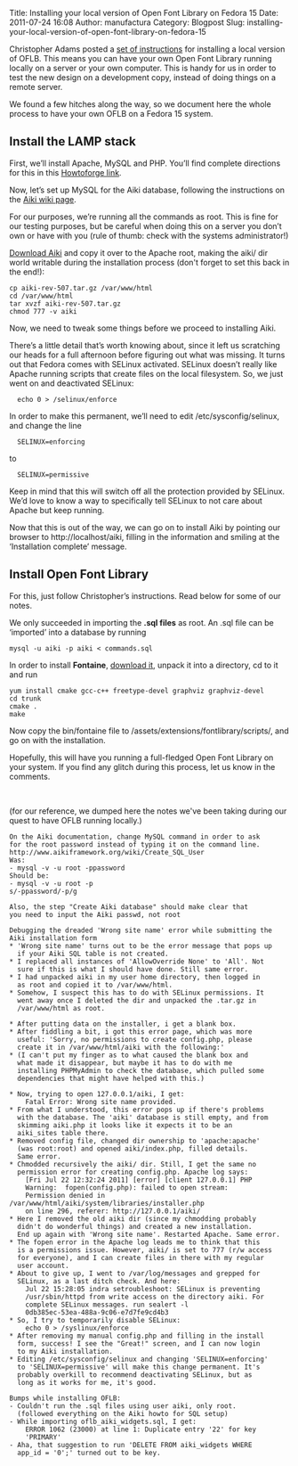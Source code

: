 Title: Installing your local version of Open Font Library on Fedora 15
Date: 2011-07-24 16:08
Author: manufactura
Category: Blogpost
Slug: installing-your-local-version-of-open-font-library-on-fedora-15

Christopher Adams posted a [set of
instructions](https://blueprints.launchpad.net/openfontlibrary/+spec/oflb-live-dev)
for installing a local version of OFLB. This means you can have your own
Open Font Library running locally on a server or your own computer. This
is handy for us in order to test the new design on a development copy,
instead of doing things on a remote server.

We found a few hitches along the way, so we document here the whole
process to have your own OFLB on a Fedora 15 system.

Install the LAMP stack
----------------------

First, we’ll install Apache, MySQL and PHP. You’ll find complete
directions for this in this [Howtoforge
link](http://www.howtoforge.com/installing-apache2-with-php5-and-mysql-support-on-fedora-14-lamp).

Now, let’s set up MySQL for the Aiki database, following the
instructions on the [Aiki wiki
page](http://www.aikiframework.org/wiki/Create_SQL_User).

For our purposes, we’re running all the commands as root. This is fine
for our testing purposes, but be careful when doing this on a server you
don’t own or have with you (rule of thumb: check with the systems
administrator!)

[Download Aiki](http://www.aikiframework.org/wiki/Downloading_Aiki) and
copy it over to the Apache root, making the aiki/ dir world writable
during the installation process (don't forget to set this back in the
end!):

    cp aiki-rev-507.tar.gz /var/www/html
    cd /var/www/html
    tar xvzf aiki-rev-507.tar.gz
    chmod 777 -v aiki

Now, we need to tweak some things before we proceed to installing Aiki.

There’s a little detail that’s worth knowing about, since it left us
scratching our heads for a full afternoon before figuring out what was
missing. It turns out that Fedora comes with SELinux activated. SELinux
doesn’t really like Apache running scripts that create files on the
local filesystem. So, we just went on and deactivated SELinux:

      echo 0 > /selinux/enforce

In order to make this permanent, we’ll need to edit
/etc/sysconfig/selinux, and change the line

      SELINUX=enforcing

to

      SELINUX=permissive

Keep in mind that this will switch off all the protection provided by
SELinux. We’d love to know a way to specifically tell SELinux to not
care about Apache but keep running.

Now that this is out of the way, we can go on to install Aiki by
pointing our browser to http://localhost/aiki, filling in the
information and smiling at the ‘Installation complete’ message.

Install Open Font Library
-------------------------

For this, just follow Christopher’s instructions. Read below for some of
our notes.

We only succeeded in importing the **.sql files** as root. An .sql file
can be ‘imported’ into a database by running

    mysql -u aiki -p aiki < commands.sql

In order to install **Fontaine**, [download
it](http://fontaine.svn.sourceforge.net/viewvc/fontaine/trunk/?view=tar),
unpack it into a directory, cd to it and run

    yum install cmake gcc-c++ freetype-devel graphviz graphviz-devel
    cd trunk
    cmake .
    make

Now copy the bin/fontaine file to
/assets/extensions/fontlibrary/scripts/, and go on with the
installation.

Hopefully, this will have you running a full-fledged Open Font Library
on your system. If you find any glitch during this process, let us know
in the comments.

 

(for our reference, we dumped here the notes we've been taking during
our quest to have OFLB running locally.)

    On the Aiki documentation, change MySQL command in order to ask 
    for the root password instead of typing it on the command line.
    http://www.aikiframework.org/wiki/Create_SQL_User
    Was:
    - mysql -v -u root -ppassword
    Should be:
    - mysql -v -u root -p
    s/-ppassword/-p/g

    Also, the step "Create Aiki database" should make clear that 
    you need to input the Aiki passwd, not root

    Debugging the dreaded 'Wrong site name' error while submitting the 
    Aiki installation form
    * 'Wrong site name' turns out to be the error message that pops up 
      if your Aiki SQL table is not created.
    * I replaced all instances of 'AllowOverride None' to 'All'. Not 
      sure if this is what I should have done. Still same error.
    * I had unpacked aiki in my user home directory, then logged in 
      as root and copied it to /var/www/html.
    * Somehow, I suspect this has to do with SELinux permissions. It 
      went away once I deleted the dir and unpacked the .tar.gz in 
      /var/www/html as root.

    * After putting data on the installer, i get a blank box.
    * After fiddling a bit, i got this error page, which was more 
      useful: 'Sorry, no permissions to create config.php, please 
      create it in /var/www/html/aiki with the following:'
    * (I can't put my finger as to what caused the blank box and 
      what made it disappear, but maybe it has to do with me 
      installing PHPMyAdmin to check the database, which pulled some 
      dependencies that might have helped with this.)

    * Now, trying to open 127.0.0.1/aiki, I get:
        Fatal Error: Wrong site name provided.
    * From what I understood, this error pops up if there's problems 
      with the database. The 'aiki' database is still empty, and from 
      skimming aiki.php it looks like it expects it to be an 
      aiki_sites table there.
    * Removed config file, changed dir ownership to 'apache:apache' 
      (was root:root) and opened aiki/index.php, filled details. 
      Same error.
    * Chmodded recursively the aiki/ dir. Still, I get the same no 
      permission error for creating config.php. Apache log says:
        [Fri Jul 22 12:32:24 2011] [error] [client 127.0.0.1] PHP 
        Warning:  fopen(config.php): failed to open stream: 
        Permission denied in /var/www/html/aiki/system/libraries/installer.php 
        on line 296, referer: http://127.0.0.1/aiki/
    * Here I removed the old aiki dir (since my chmodding probably 
      didn't do wonderful things) and created a new installation. 
      End up again with 'Wrong site name'. Restarted Apache. Same error.
    * The fopen error in the Apache log leads me to think that this 
      is a permissions issue. However, aiki/ is set to 777 (r/w access
      for everyone), and I can create files in there with my regular 
      user account.
    * About to give up, I went to /var/log/messages and grepped for 
      SELinux, as a last ditch check. And here:
        Jul 22 15:28:05 indra setroubleshoot: SELinux is preventing 
        /usr/sbin/httpd from write access on the directory aiki. For 
        complete SELinux messages. run sealert -l 
        0db385ec-53ea-488a-9c06-e7d7fe9cd4b3
    * So, I try to temporarily disable SELinux:
        echo 0 > /syslinux/enforce
    * After removing my manual config.php and filling in the install 
      form, success! I see the "Great!" screen, and I can now login 
      to my Aiki installation.
    * Editing /etc/sysconfig/selinux and changing 'SELINUX=enforcing' 
      to 'SELINUX=permissive' will make this change permanent. It's 
      probably overkill to recommend deactivating SELinux, but as 
      long as it works for me, it's good.

    Bumps while installing OFLB:
    - Couldn't run the .sql files using user aiki, only root. 
      (followed everything on the Aiki howto for SQL setup)
    - While importing oflb_aiki_widgets.sql, I get:
        ERROR 1062 (23000) at line 1: Duplicate entry '22' for key 
        'PRIMARY'
    - Aha, that suggestion to run 'DELETE FROM aiki_widgets WHERE 
      app_id = '0';' turned out to be key.

